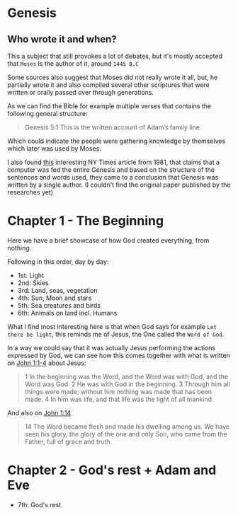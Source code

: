 # Genesis

## Who wrote it and when?

This a subject that still provokes a lot of debates, but it's mostly accepted that `Moses` is the author of it, around `1445 B.C`

Some sources also suggest that Moses did not really wrote it all, but, he partially wrote it and also compiled several other scriptures that were written or orally passed over through generations.

As we can find the Bible for example multiple verses that contains the following general structure:
> Genesis 5:1 This is the written account of Adam’s family line.

Which could indicate the people were gathering knowledge by themselves which later was used by Moses.

I also found [this](https://www.nytimes.com/1981/11/08/world/computer-points-to-single-author-for-genesis.html) interesting NY Times article from 1981, that claims that a computer was fed the entire Genesis and based on the structure of the sentences and words used, they came to a conclusion that Genesis was written by a single author.
(I couldn't find the original paper published by the researches yet)


# Chapter 1 - The Beginning

Here we have a brief showcase of how God created everything, from nothing.

Following in this order, day by day:

* 1st: Light
* 2nd: Skies
* 3rd: Land, seas, vegetation
* 4th: Sun, Moon and stars
* 5th: Sea creatures and birds
* 6th: Animals on land incl. Humans

What I find most interesting here is that when God says for example `Let there be light`, this reminds me of Jesus, the One called the `Word of God`.

In a way we could say that it was actually Jesus performing the actions expressed by God, we can see how this comes together with what is written on [John 1:1-4](https://www.biblegateway.com/passage/?search=John+1%3A1-4&version=NIV) about Jesus:

> 1 In the beginning was the Word, and the Word was with God, and the Word was God. 2 He was with God in the beginning. 3 Through him all things were made; without him nothing was made that has been made. 4 In him was life, and that life was the light of all mankind.

And also on [John 1:14](https://www.biblegateway.com/passage/?search=John+1%3A14&version=NIV)

> 14 The Word became flesh and made his dwelling among us. We have seen his glory, the glory of the one and only Son, who came from the Father, full of grace and truth.

# Chapter 2 - God's rest + Adam and Eve

* 7th: God's rest
